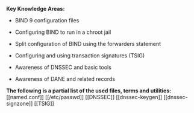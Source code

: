 **Key Knowledge Areas:**

- BIND 9 configuration files

- Configuring BIND to run in a chroot jail

- Split configuration of BIND using the forwarders statement

- Configuring and using transaction signatures (TSIG)

- Awareness of DNSSEC and basic tools

- Awareness of DANE and related records

**The following is a partial list of the used files, terms and utilities:**
[[named.conf]]
[[/etc/passwd]]
[[DNSSEC]]
[[dnssec-keygen]]
[[dnssec-signzone]]
[[TSIG]]
